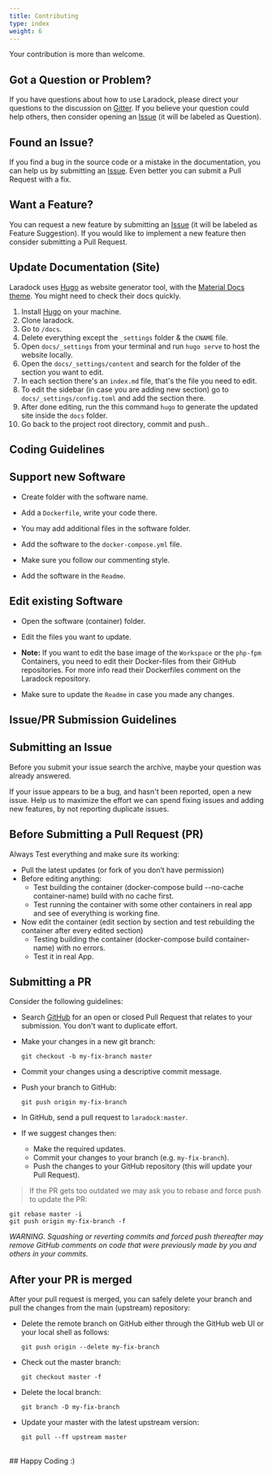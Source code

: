 ```yaml
---
title: Contributing
type: index
weight: 6
---
```



Your contribution is more than welcome.

## Got a Question or Problem?

If you have questions about how to use Laradock, please direct your questions to the discussion on [Gitter](https://gitter.im/Laradock/laradock). If you believe your question could help others, then consider opening an [Issue](https://github.com/laradock/laradock/issues) (it will be labeled as Question).

## Found an Issue?
If you find a bug in the source code or a mistake in the documentation, you can help us by
submitting an [Issue](https://github.com/laradock/laradock/issues). Even better you can submit a Pull Request with a fix.

## Want a Feature?
You can request a new feature by submitting an [Issue](https://github.com/laradock/laradock/issues) (it will be labeled as Feature Suggestion). If you would like to implement a new feature then consider submitting a Pull Request.


## Update Documentation (Site)

Laradock uses [Hugo](https://gohugo.io/) as website generator tool, with the [Material Docs theme](http://themes.gohugo.io/theme/material-docs/). You might need to check their docs quickly.


1. Install [Hugo](https://gohugo.io/) on your machine.
2. Clone laradock.
3. Go to `/docs`.
4. Delete everything except the `_settings` folder & the `CNAME` file.
5. Open `docs/_settings` from your terminal and run `hugo serve` to host the website locally.
6. Open the `docs/_settings/content` and search for the folder of the section you want to edit.
7. In each section there's an `index.md` file, that's the file you need to edit.
8. To edit the sidebar (in case you are adding new section) go to `docs/_settings/config.toml` and add the section there.
9. After done editing, run the this command `hugo` to generate the updated site inside the `docs` folder.
10. Go back to the project root directory, commit and push..





## Coding Guidelines

## Support new Software

* Create folder with the software name.

* Add a `Dockerfile`, write your code there.

* You may add additional files in the software folder.

* Add the software to the `docker-compose.yml` file.

* Make sure you follow our commenting style.

* Add the software in the `Readme`.

## Edit existing Software

* Open the software (container) folder.

* Edit the files you want to update.

* **Note:** If you want to edit the base image of the `Workspace` or the `php-fpm` Containers, 
you need to edit their Docker-files from their GitHub repositories. For more info read their Dockerfiles comment on the Laradock repository.

* Make sure to update the `Readme` in case you made any changes.

## Issue/PR Submission Guidelines

## Submitting an Issue
Before you submit your issue search the archive, maybe your question was already answered.

If your issue appears to be a bug, and hasn't been reported, open a new issue.
Help us to maximize the effort we can spend fixing issues and adding new
features, by not reporting duplicate issues.


## Before Submitting a Pull Request (PR)

Always Test everything and make sure its working:

- Pull the latest updates (or fork of you don’t have permission)
- Before editing anything:
    - Test building the container (docker-compose build --no-cache container-name) build with no cache first.
    - Test running the container with some other containers in real app and see of everything is working fine.
- Now edit the container (edit section by section and test rebuilding the container after every edited section)
    - Testing building the container (docker-compose build container-name) with no errors.
    - Test it in real App.


## Submitting a PR
Consider the following guidelines:

* Search [GitHub](https://github.com/laradock/laradock/pulls) for an open or closed Pull Request that relates to your submission. You don't want to duplicate effort.

* Make your changes in a new git branch:

     ```shell
     git checkout -b my-fix-branch master
     ```
* Commit your changes using a descriptive commit message.

* Push your branch to GitHub:

    ```shell
    git push origin my-fix-branch
    ```

* In GitHub, send a pull request to `laradock:master`.
* If we suggest changes then:
  * Make the required updates.
  * Commit your changes to your branch (e.g. `my-fix-branch`).
  * Push the changes to your GitHub repository (this will update your Pull Request).

> If the PR gets too outdated we may ask you to rebase and force push to update the PR:

```shell
git rebase master -i
git push origin my-fix-branch -f
```

*WARNING. Squashing or reverting commits and forced push thereafter may remove GitHub comments on code that were previously made by you and others in your commits.*






## After your PR is merged

After your pull request is merged, you can safely delete your branch and pull the changes
from the main (upstream) repository:

* Delete the remote branch on GitHub either through the GitHub web UI or your local shell as follows:

    ```shell
    git push origin --delete my-fix-branch
    ```

* Check out the master branch:

    ```shell
    git checkout master -f
    ```

* Delete the local branch:

    ```shell
    git branch -D my-fix-branch
    ```

* Update your master with the latest upstream version:

    ```shell
    git pull --ff upstream master
    ```





<br>
## Happy Coding :)
